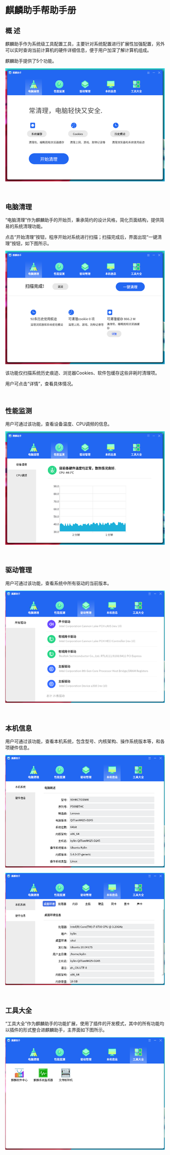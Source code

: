 # 麒麟助手帮助手册
## 概 述
麒麟助手作为系统级工具配置工具，主要针对系统配置进行扩展性加强配置，另外可以实时查询当前计算机的硬件详细信息，便于用户加深了解计算机组成。

麒麟助手提供了5个功能。

![图 1 麒麟助手-big](image/1.png)

<br>

## 电脑清理
“电脑清理”作为麒麟助手的开始页，秉承简约的设计风格，简化页面结构，提供简易的系统清理功能。

点击“开始清理”按钮，程序开始对系统进行扫描；扫描完成后，界面出现“一键清理”按钮，如下图所示。
 
![图 2 一键清理-big](image/2.png)

该功能仅扫描系统历史痕迹、浏览器Cookies、软件包缓存这些非耗时清理项。

用户可点击“详情”，查看具体情况。

<br>

## 性能监测
用户可通过该功能，查看设备温度、CPU调频的信息。

![图 3 性能监测-big](image/3.png)

<br>

## 驱动管理
用户可通过该功能，查看系统中所有驱动的当前版本。
 
![图 4 驱动管理-big](image/4.png)

<br>

## 本机信息
用户可通过该功能，查看本机系统，包含型号、内核架构、操作系统版本等，和各项硬件信息。
 
![图 5 本机系统-big](image/5.png)
 
![图 6 硬件信息-big](image/6.png)

<br>

## 工具大全
“工具大全”作为麒麟助手的功能扩展，使用了插件的开发模式，其中的所有功能均以插件的形式整合进麒麟助手，主界面如下图所示。
 
![图 7 工具大全-big](image/7.png)

<br>



